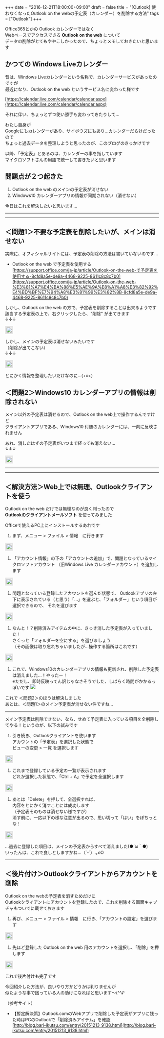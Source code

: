 +++
date = "2016-12-21T18:00:00+09:00"
draft = false
title = "[Outlook] 使わなくなったOutlook on the webの予定表（カレンダー）を削除する方法"
tags = ["Outlook"]
+++

Office365とかの Outlook カレンダーではなく  
Webベースでアクセスできる **Outlook on the web** について  
データの削除がとてもややこしかったので、ちょっとメモしておきたいと思います

## かつての Windows Liveカレンダー

昔は、Windows Liveカレンダーという名称で、カレンダーサービスがあったのですが  
最近になり、Outlook on the web というサービス名に変わった様です

[https://calendar.live.com/calendar/calendar.aspx](https://calendar.live.com/calendar/calendar.aspx)

それに伴い、ちょっとずつ使い勝手も変わってきたりして…

わたし自身が  
Googleにもカレンダーがあり、サイボウズにもあり…カレンダーだらけだったので  
ちょっと過去データを整理しようと思ったのが、このブログのきっかけです

以降、「予定表」とあるのは、カレンダーの事を指しています  
マイクロソフトさんの用語で統一して書きたいと思います

## 問題点が２つ起きた

1. Outlook on the web のメインの予定表が消せない
1. Windows10 カレンダーアプリの情報が同期されない（消せない）

今日はこれを解決したいと思います…

-----
-----

## ＜問題1＞不要な予定表を削除したいが、メインは消せない

実際に、オフィシャルサイトには、予定表の削除の方法は書いていないのです…

- Outlook on the web で予定表を使用する  
 [https://support.office.com/ja-jp/article/Outlook-on-the-web-で予定表を使用する-8cfd8a5e-de9a-4468-9225-8611c8c8c7b0](https://support.office.com/ja-jp/article/Outlook-on-the-web-%E3%81%A7%E4%BA%88%E5%AE%9A%E8%A1%A8%E3%82%92%E4%BD%BF%E7%94%A8%E3%81%99%E3%82%8B-8cfd8a5e-de9a-4468-9225-8611c8c8c7b0)

しかし、Outlook on the web の方で、予定表を削除することは出来るようです  
該当する予定表の上で、右クリックしたら、"削除" が出てきます  
↓↓↓

<img src="/pic/Delete-Outlook-on-the-web-data_00.png" style="border:solid 5px #e6e6e6"/>  

しかし、メインの予定表は消せないみたいです  
（削除が出てこない）  
↓↓↓

<img src="/pic/Delete-Outlook-on-the-web-data_01.png" style="border:solid 5px #e6e6e6"/>  

とにかく情報を整理したいだけなのに…(+o+)

## ＜問題2＞Windows10 カレンダーアプリの情報は削除されない

メイン以外の予定表は消せるので、Outlook on the web上で操作するんですけど  
クライアントアプリである、Windows10 付随のカレンダーには、一向に反映されません

あれ、消したはずの予定表がいつまで経っても消えない…  
↓↓↓

<img src="/pic/Delete-Outlook-on-the-web-data_02.png" style="border:solid 5px #e6e6e6"/>  

-----
-----

## ＜解決方法＞Web上では無理、Outlookクライアントを使う


Outlook on the web だけでは無理なのが良く判ったので  
**Outlookのクライアントメールソフト** を使ってみました

Officeで使えるPC上にインストールするあれです

1. まず、メニュー > ファイル > 情報　に行きます  
<img src="/pic/Delete-Outlook-on-the-web-data_03.png" style="border:solid 5px #e6e6e6"/> 

1. 「アカウント情報」の下の「アカウントの追加」で、問題となっているマイクロソフトアカウント
（旧Windows Live カレンダーアカウント）を追加します  
<img src="/pic/Delete-Outlook-on-the-web-data_04.png" style="border:solid 5px #e6e6e6"/> 


1. 問題となっている登録したアカウントを選んだ状態で、
Outlookアプリの左下に表示されている（と思う）「…」を選ぶと、「フォルダー」という項目が選択できるので、
それを選びます  
<img src="/pic/Delete-Outlook-on-the-web-data_05.png" style="border:solid 5px #e6e6e6"/> 

1. なんと！？削除済みアイテムの中に、さっき消した予定表が入っていました！  
さくっと「フォルダーを空にする」を選びましょう  
（その画像は取り忘れちゃいましたが…操作する箇所はこれです）  
<img src="/pic/Delete-Outlook-on-the-web-data_06.png" style="border:solid 5px #e6e6e6"/> 

1. これで、Windows10のカレンダーアプリの情報も更新され、削除した予定表は消えました…！やったー！  
※ただし、即時反映ってん訳じゃなさそうでした、しばらく時間がかかるっぽいです
![](/pic/Delete-Outlook-on-the-web-data_07.png)

これで ＜問題2＞のほうは解決しました  
あとは、＜問題1＞のメイン予定表が消せない件ですね…

-----

メイン予定表は削除できない、なら、せめて予定表に入っている項目を全削除してやる！というのが、以下の試みです

1. 引き続き、Outlookクライアントを使います  
アカウントの「予定表」を選択した状態で  
ビューの変更 > 一覧  を選択します  
<img src="/pic/Delete-Outlook-on-the-web-data_08.png" style="border:solid 5px #e6e6e6"/> 

1. これまで登録している予定の一覧が表示されます  
どれか選択した状態で、「Ctrl + A」で予定を全選択します  
<img src="/pic/Delete-Outlook-on-the-web-data_10.png" style="border:solid 5px #e6e6e6"/> 

1. あとは「Delete」を押して、全選択すれば、  
内容をとにかく消すことには成功します  
（予定表そのものは消せない様ですが）  
消す前に、一応以下の様な注意が出るので、思い切って「はい」をぽちっとな！  
<img src="/pic/Delete-Outlook-on-the-web-data_11.png" style="border:solid 5px #e6e6e6"/> 

…過去に登録した項目は、メインの予定表からすべて消えました(●´ω｀●)  
いったんは、これで良しとしますかね…（´-`）.｡oO

-----

## ＜後片付け＞Outlookクライアントからアカウントを削除

Outlook on the webの予定表を消すためだけに  
Outlookクライアントにアカウントを登録したので、これを削除する画面キャプチャもついでに載せておきます

1. 再び、メニュー > ファイル > 情報　に行き、「アカウントの設定」を選びます  
<img src="/pic/Delete-Outlook-on-the-web-data_12.png" style="border:solid 5px #e6e6e6"/> 

1. 先ほど登録した Outlook on the web 用のアカウントを選択し、「削除」を押します  
<img src="/pic/Delete-Outlook-on-the-web-data_13.png" style="border:solid 5px #e6e6e6"/> 

これで後片付けも完了です

今回紹介した方法が、良いやり方かどうかは判りませんが  
似たような事で困っている人の助けになればと思います～(^^♪


（参考サイト）

- 【暫定解決策】Outlook.comのWebアプリで削除した予定表がアプリに残った時はPCのOutlookで「削除済みアイテム」を確認  
[http://blog.bari-ikutsu.com/entry/20151213_9138.html](http://blog.bari-ikutsu.com/entry/20151213_9138.html)


